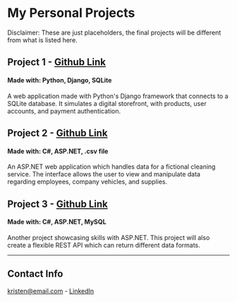 # My Personal Projects
Disclaimer: These are just placeholders, the final projects will be different from what is listed here.
## **Project 1 - [Github Link](github.com)**
#### Made with: Python, Django, SQLite
A web application made with Python's Django framework that connects to a SQLite database. It simulates a digital storefront, with products, user accounts, and payment authentication.
## **Project 2 - [Github Link](github.com)**
#### Made with: C#, ASP.NET, .csv file
An ASP.NET web application which handles data for a fictional cleaning service. The interface allows the user to view and manipulate data regarding employees, company vehicles, and supplies. 
## **Project 3 - [Github Link](github.com)**
#### Made with: C#, ASP.NET, MySQL
Another project showcasing skills with ASP.NET. This project will also create a flexible REST API which can return different data formats.

---

## Contact Info
[kristen@email.com](http://google.com) - [LinkedIn](http://linkedin.com)
